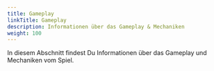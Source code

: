 ```yaml
---
title: Gameplay
linkTitle: Gameplay
description: Informationen über das Gameplay & Mechaniken
weight: 100
---
```


In diesem Abschnitt findest Du Informationen über das Gameplay und Mechaniken vom Spiel.

